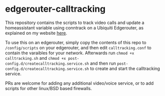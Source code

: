 # edgerouter-calltracking

This repository contains the scripts to track video calls and update a homeassistant variable using conntrack on a Ubiquiti Edgerouter, as explained on my website [here](https://i.am.eddmil.es/calltracking/).

To use this on an edgerouter, simply copy the contents of this repo to `/config/scripts` on your edgerouter, and then edit `calltracking.conf` to contain the varaibles for your network. Afterwards run `chmod +x calltracking.sh` and `chmod +x post-config.d/createcalltracking.service.sh` and then run `post-config.d/createcalltracking.service.sh` to create and start the calltracking service.

PRs are welcome for adding any additional video/voice service, or to add scripts for other linux/BSD based firewalls.
